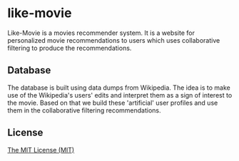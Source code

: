 # like-movie

Like-Movie is a movies recommender system. It is a website for personalized movie recommendations to users which uses collaborative filtering to produce the recommendations. 


## Database

The database is built using data dumps from Wikipedia. The idea is to make use of the Wikipedia's users' edits and interpret them as a sign of interest to the movie. Based on that we build these 'artificial' user profiles and use them in the collaborative filtering recommendations.

## License

[The MIT License (MIT)](http://www.opensource.org/licenses/mit-license.html) 

